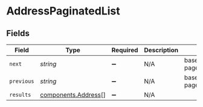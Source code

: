 # AddressPaginatedList


## Fields

| Field                                                      | Type                                                       | Required                                                   | Description                                                | Example                                                    |
| ---------------------------------------------------------- | ---------------------------------------------------------- | ---------------------------------------------------------- | ---------------------------------------------------------- | ---------------------------------------------------------- |
| `next`                                                     | *string*                                                   | :heavy_minus_sign:                                         | N/A                                                        | baseurl?page=3&results=10                                  |
| `previous`                                                 | *string*                                                   | :heavy_minus_sign:                                         | N/A                                                        | baseurl?page=1&results=10                                  |
| `results`                                                  | [components.Address](../../models/components/address.md)[] | :heavy_minus_sign:                                         | N/A                                                        |                                                            |
